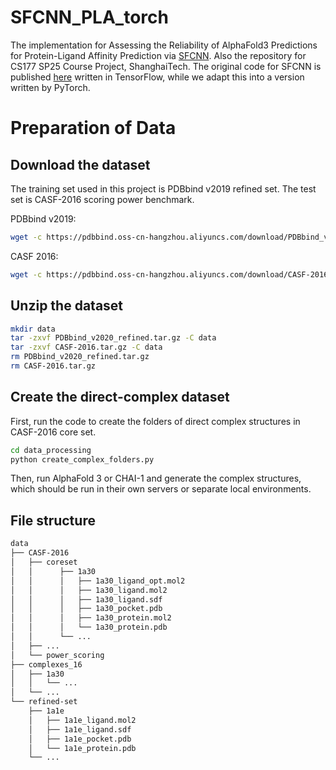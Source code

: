 # SFCNN_PLA_torch

The implementation for Assessing the Reliability of AlphaFold3 Predictions for Protein-Ligand Affinity Prediction via [SFCNN](https://bmcbioinformatics.biomedcentral.com/articles/10.1186/s12859-022-04762-3). Also the repository for CS177 SP25 Course Project, ShanghaiTech. The original code for SFCNN is published [here](https://github.com/bioinfocqupt/Sfcnn) written in TensorFlow, while we adapt this into a version written by PyTorch.

# Preparation of Data
## Download the dataset
The training set used in this project is PDBbind v2019 refined set. The test set is CASF-2016 scoring power benchmark.

PDBbind v2019:
```sh
wget -c https://pdbbind.oss-cn-hangzhou.aliyuncs.com/download/PDBbind_v2020_refined.tar.gz
```


CASF 2016:
```sh
wget -c https://pdbbind.oss-cn-hangzhou.aliyuncs.com/download/CASF-2016.tar.gz
```

## Unzip the dataset
```sh
mkdir data
tar -zxvf PDBbind_v2020_refined.tar.gz -C data
tar -zxvf CASF-2016.tar.gz -C data
rm PDBbind_v2020_refined.tar.gz
rm CASF-2016.tar.gz
```

## Create the direct-complex dataset
First, run the code to create the folders of direct complex structures in CASF-2016 core set.
```sh
cd data_processing
python create_complex_folders.py
```
Then, run AlphaFold 3 or CHAI-1 and generate the complex structures, which should be run in their own servers or separate local environments. 

## File structure
```sh
data
├── CASF-2016
│   ├── coreset
│   │      ├── 1a30
│   │      │   ├── 1a30_ligand_opt.mol2
│   │      │   ├── 1a30_ligand.mol2
│   │      │   ├── 1a30_ligand.sdf
│   │      │   ├── 1a30_pocket.pdb
│   │      │   ├── 1a30_protein.mol2
│   │      │   └── 1a30_protein.pdb
│   │      └── ...
│   ├── ...
│   └── power_scoring
├── complexes_16
│   ├── 1a30
│   │   └── ...
│   └── ...
└── refined-set
    ├── 1a1e
    │   ├── 1a1e_ligand.mol2
    │   ├── 1a1e_ligand.sdf
    │   ├── 1a1e_pocket.pdb
    │   └── 1a1e_protein.pdb
    └── ...
```
